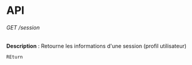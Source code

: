 # API

###### GET /session

**Description** : Retourne les informations d'une session (profil utilisateur)

```
REturn
```
